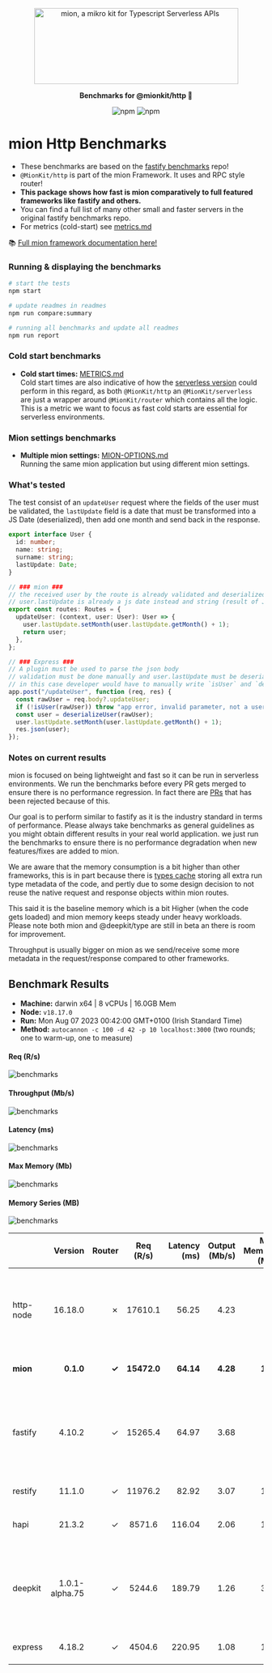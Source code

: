 <p align="center">
  <picture>
    <source media="(prefers-color-scheme: dark)" srcset="./assets/public/logo-dark.svg?raw=true">
    <source media="(prefers-color-scheme: light)" srcset="./assets/public/logo.svg?raw=true">
    <img alt='mion, a mikro kit for Typescript Serverless APIs' src='./assets/public/logo.svg?raw=true' width="403" height="150">
  </picture>
</p>

<p align="center">
  <strong>Benchmarks for  @mionkit/http 🚀</strong><br/>
</p>

<p align=center>
  <img src="https://img.shields.io/badge/code_style-prettier-ff69b4.svg?style=flat-square&maxAge=99999999" alt="npm"  style="max-width:100%;">
  <img src="https://img.shields.io/badge/license-MIT-97ca00.svg?style=flat-square&maxAge=99999999" alt="npm"  style="max-width:100%;">
</p>

# mion Http Benchmarks

- These benchmarks are based on the [fastify benchmarks](https://github.com/fastify/benchmarks) repo!
- `@MionKit/http` is part of the mion Framework. It uses and RPC style router!
- **This package shows how fast is mion comparatively to full featured frameworks like fastify and others.**
- You can find a full list of many other small and faster servers in the original fastify benchmarks repo.
- For metrics (cold-start) see [metrics.md](./METRICS.md)

📚 [Full mion framework documentation here!](https://github.com/MionKit/mion)

### Running & displaying the benchmarks

```sh
# start the tests
npm start

# update readmes in readmes
npm run compare:summary

# running all benchmarks and update all readmes
npm run report
```

### Cold start benchmarks

- **Cold start times:** [METRICS.md](METRICS.md)  
  Cold start times are also indicative of how the [serverless version](https://github.com/MionKit/mion/tree/master/packages/serverless) could perform in this regard, as both `@MionKit/http` an `@MionKit/serverless` are just a wrapper around `@MionKit/router` which contains all the logic. This is a metric we want to focus as fast cold starts are essential for serverless environments.

### Mion settings benchmarks

- **Multiple mion settings:** [MION-OPTIONS.md](MION-OPTIONS.md)  
  Running the same mion application but using different mion settings.

### What's tested

The test consist of an `updateUser` request where the fields of the user must be validated, the `lastUpdate` field is a date that must be transformed into a JS Date (deserialized), then add one month and send back in the response.

```ts
export interface User {
  id: number;
  name: string;
  surname: string;
  lastUpdate: Date;
}

// ### mion ###
// the received user by the route is already validated and deserialized
// user.lastUpdate is already a js date instead and string (result of JSON.parse)
export const routes: Routes = {
  updateUser: (context, user: User): User => {
    user.lastUpdate.setMonth(user.lastUpdate.getMonth() + 1);
    return user;
  },
};

// ### Express ###
// A plugin must be used to parse the json body
// validation must be done manually and user.lastUpdate must be deserialized manually into a date
// in this case developer would have to manually write `isUser` and `deserializeUser` functions. (check src code fo those functions)
app.post("/updateUser", function (req, res) {
  const rawUser = req.body?.updateUser;
  if (!isUser(rawUser)) throw "app error, invalid parameter, not a user";
  const user = deserializeUser(rawUser);
  user.lastUpdate.setMonth(user.lastUpdate.getMonth() + 1);
  res.json(user);
});
```

### Notes on current results

mion is focused on being lightweight and fast so it can be run in serverless environments. We run the benchmarks before every PR gets merged to ensure there is no performance regression. In fact there are [PRs](https://github.com/MionKit/mion/pull/48) that has been rejected because of this.

Our goal is to perform similar to fastify as it is the industry standard in terms of performance. Please always take benchmarks as general guidelines as you might obtain different results in your real world application. we just run the benchmarks to ensure there is no performance degradation when new features/fixes are added to mion.

We are aware that the memory consumption is a bit higher than other frameworks, this is in part because there is [types cache](https://docs.deepkit.io/english/runtime-types.html#_type_cache) storing all extra run type metadata of the code, and pertly due to some design decision to not reuse the native request and response objects within mion routes.

This said it is the baseline memory which is a bit Higher (when the code gets loaded) and mion memory keeps steady under heavy workloads. Please note both mion and @deepkit/type are still in beta an there is room for improvement.

Throughput is usually bigger on mion as we send/receive some more metadata in the request/response compared to other frameworks.

## Benchmark Results

* __Machine:__ darwin x64 | 8 vCPUs | 16.0GB Mem
* __Node:__ `v18.17.0`
* __Run:__ Mon Aug 07 2023 00:42:00 GMT+0100 (Irish Standard Time)
* __Method:__ `autocannon -c 100 -d 42 -p 10 localhost:3000` (two rounds; one to warm-up, one to measure)

#### Req (R/s) 

![benchmarks](assets/public/charts-servers/requests.png)



#### Throughput (Mb/s) 

![benchmarks](assets/public/charts-servers/throughput.png)



#### Latency (ms) 

![benchmarks](assets/public/charts-servers/latency.png)



#### Max Memory (Mb) 

![benchmarks](assets/public/charts-servers/maxMem.png)



#### Memory Series (MB) 

![benchmarks](assets/public/charts-servers/memSeries.png)



|           | Version        | Router | Req (R/s)   | Latency (ms) | Output (Mb/s) | Max Memory (Mb) | Max Cpu (%) | Validation | Description                                                                                                |
| :--       | --:            | --:    | :-:         | --:          | --:           | --:             | --:         | :-:        | :--                                                                                                        |
| http-node | 16.18.0        | ✗      | 17610.1     | 56.25        | 4.23          | 85              | 116         | ✗          | Super basic and completely useless bare http server, should be the theoretical upper limit in performance. |
| **mion**  | **0.1.0**      | **✓**  | **15472.0** | **64.14**    | **4.28**      | **108**         | **127**     | **✓**      | **validation and serialization out of the box**                                                            |
| fastify   | 4.10.2         | ✓      | 15265.4     | 64.97        | 3.68          | 97              | 124         | -          | Validation is done using schemas and ajv. Schemas must be generated manually or using third party tools.   |
| restify   | 11.1.0         | ✓      | 11976.2     | 82.92        | 3.07          | 129             | 118         | ✗          | Requires third party tools.                                                                                |
| hapi      | 21.3.2         | ✓      | 8571.6      | 116.04       | 2.06          | 120             | 130         | ✗          | Manual validation using joi, or third party tools.                                                         |
| deepkit   | 1.0.1-alpha.75 | ✓      | 5244.6      | 189.79       | 1.26          | 309             | 141         | ✓          | Automatic validation out of the box (The ones that made @deepkit/types), Their rpc is way more performant. |
| express   | 4.18.2         | ✓      | 4504.6      | 220.95       | 1.08          | 120             | 125         | ✗          | needs third party tools, or third party tools                                                              |
